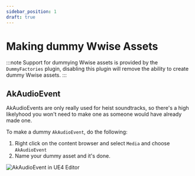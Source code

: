 ```yaml
---
sidebar_position: 1
draft: true
---
```


# Making dummy Wwise Assets

:::note
Support for dummying Wwise assets is provided by the `DummyFactories` plugin, disabling this plugin will remove the ability to create dummy Wwise assets.
:::

## AkAudioEvent
AkAudioEvents are only really used for heist soundtracks, so there's a high likelyhood you won't need to make one as someone would have already made one.

To make a dummy `AkAudioEvent`, do the following:
1. Right click on the content browser and select `Media` and choose `AkAudioEvent`
2. Name your dummy asset and it's done.

![AkAudioEvent in UE4 Editor](/img/media-content-browser.png)
